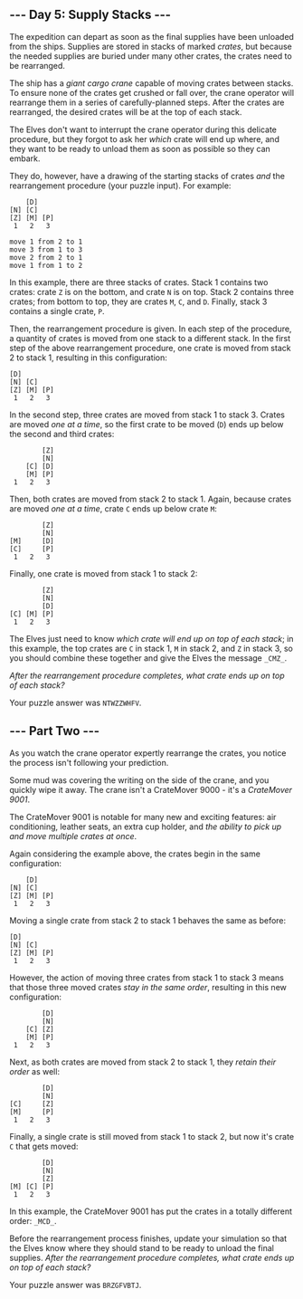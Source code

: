 \--- Day 5: Supply Stacks ---
-----------------------------

The expedition can depart as soon as the final supplies have been unloaded from the ships. Supplies are stored in stacks of marked _crates_, but because the needed supplies are buried under many other crates, the crates need to be rearranged.

The ship has a _giant cargo crane_ capable of moving crates between stacks. To ensure none of the crates get crushed or fall over, the crane operator will rearrange them in a series of carefully-planned steps. After the crates are rearranged, the desired crates will be at the top of each stack.

The Elves don't want to interrupt the crane operator during this delicate procedure, but they forgot to ask her _which_ crate will end up where, and they want to be ready to unload them as soon as possible so they can embark.

They do, however, have a drawing of the starting stacks of crates _and_ the rearrangement procedure (your puzzle input). For example:

        [D]
    [N] [C]
    [Z] [M] [P]
     1   2   3

    move 1 from 2 to 1
    move 3 from 1 to 3
    move 2 from 2 to 1
    move 1 from 1 to 2


In this example, there are three stacks of crates. Stack 1 contains two crates: crate `Z` is on the bottom, and crate `N` is on top. Stack 2 contains three crates; from bottom to top, they are crates `M`, `C`, and `D`. Finally, stack 3 contains a single crate, `P`.

Then, the rearrangement procedure is given. In each step of the procedure, a quantity of crates is moved from one stack to a different stack. In the first step of the above rearrangement procedure, one crate is moved from stack 2 to stack 1, resulting in this configuration:

    [D]
    [N] [C]
    [Z] [M] [P]
     1   2   3


In the second step, three crates are moved from stack 1 to stack 3. Crates are moved _one at a time_, so the first crate to be moved (`D`) ends up below the second and third crates:

            [Z]
            [N]
        [C] [D]
        [M] [P]
     1   2   3


Then, both crates are moved from stack 2 to stack 1. Again, because crates are moved _one at a time_, crate `C` ends up below crate `M`:

            [Z]
            [N]
    [M]     [D]
    [C]     [P]
     1   2   3


Finally, one crate is moved from stack 1 to stack 2:

            [Z]
            [N]
            [D]
    [C] [M] [P]
     1   2   3


The Elves just need to know _which crate will end up on top of each stack_; in this example, the top crates are `C` in stack 1, `M` in stack 2, and `Z` in stack 3, so you should combine these together and give the Elves the message `_CMZ_`.

_After the rearrangement procedure completes, what crate ends up on top of each stack?_

Your puzzle answer was `NTWZZWHFV`.

\--- Part Two ---
-----------------

As you watch the crane operator expertly rearrange the crates, you notice the process isn't following your prediction.

Some mud was covering the writing on the side of the crane, and you quickly wipe it away. The crane isn't a CrateMover 9000 - it's a _CrateMover 9001_.

The CrateMover 9001 is notable for many new and exciting features: air conditioning, leather seats, an extra cup holder, and _the ability to pick up and move multiple crates at once_.

Again considering the example above, the crates begin in the same configuration:

        [D]
    [N] [C]
    [Z] [M] [P]
     1   2   3


Moving a single crate from stack 2 to stack 1 behaves the same as before:

    [D]
    [N] [C]
    [Z] [M] [P]
     1   2   3


However, the action of moving three crates from stack 1 to stack 3 means that those three moved crates _stay in the same order_, resulting in this new configuration:

            [D]
            [N]
        [C] [Z]
        [M] [P]
     1   2   3


Next, as both crates are moved from stack 2 to stack 1, they _retain their order_ as well:

            [D]
            [N]
    [C]     [Z]
    [M]     [P]
     1   2   3


Finally, a single crate is still moved from stack 1 to stack 2, but now it's crate `C` that gets moved:

            [D]
            [N]
            [Z]
    [M] [C] [P]
     1   2   3


In this example, the CrateMover 9001 has put the crates in a totally different order: `_MCD_`.

Before the rearrangement process finishes, update your simulation so that the Elves know where they should stand to be ready to unload the final supplies. _After the rearrangement procedure completes, what crate ends up on top of each stack?_

Your puzzle answer was `BRZGFVBTJ`.
